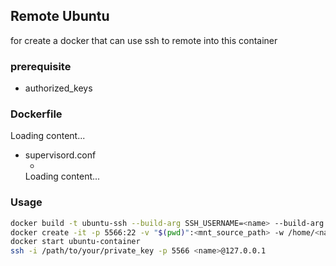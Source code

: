 ## Remote Ubuntu

for create a docker that can use ssh to remote into this container

### prerequisite
* authorized_keys

### Dockerfile
<div class="load_as_code_session" data-url="Dockerfile">
  Loading content...
</div>

* supervisord.conf
  * <div class="load_as_code_session" data-url="supervisord.conf">
  Loading content...
</div>

### Usage
```bash
docker build -t ubuntu-ssh --build-arg SSH_USERNAME=<name> --build-arg SSH_PASSWORD=<password> .
docker create -it -p 5566:22 -v "$(pwd)":<mnt_source_path> -w /home/<name>/app --name ubuntu-container ubuntu-ssh /bin/bash
docker start ubuntu-container
ssh -i /path/to/your/private_key -p 5566 <name>@127.0.0.1

```



<script src="https://posetmage.com/cdn/js/LoadAsCodeSession.js"></script>
